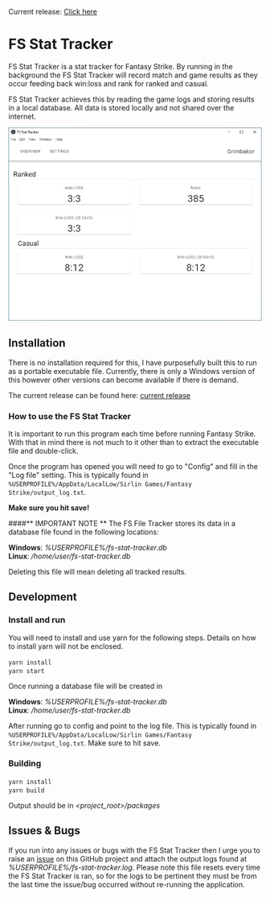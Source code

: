 Current release: [Click here](https://github.com/grimkor/fs-stat-tracker/releases)

# FS Stat Tracker

FS Stat Tracker is a stat tracker for Fantasy Strike. By running in the background the FS Stat Tracker will record match and game results as they occur feeding back win:loss and rank for ranked and casual.

FS Stat Tracker achieves this by reading the game logs and storing results in a local database. All data is stored locally and not shared over the internet.

![Screenshot](img/fs-stat-tracker_overview.png)

## Installation

There is no installation required for this, I have purposefully built this to run as a portable executable file.
Currently, there is only a Windows version of this however other versions can become available if there is demand.

The current release can be found here: [current release](https://github.com/grimkor/fs-stat-tracker/releases)

### How to use the FS Stat Tracker

It is important to run this program each time before running Fantasy Strike. With that in mind there is not much to it other than to extract the executable file and double-click.

Once the program has opened you will need to go to "Config" and fill in the "Log file" setting. This is typically found in `%USERPROFILE%/AppData/LocalLow/Sirlin Games/Fantasy Strike/output_log.txt`.

**Make sure you hit save!**

####** IMPORTANT NOTE **
The FS File Tracker stores its data in a database file found in the following locations:

**Windows**: _%USERPROFILE%/fs-stat-tracker.db_
\
**Linux**: _/home/user/fs-stat-tracker.db_

Deleting this file will mean deleting all tracked results.

## Development

### Install and run

You will need to install and use yarn for the following steps. Details on how to install yarn will not be enclosed.

`yarn install`
\
`yarn start`

Once running a database file will be created in

**Windows**: _%USERPROFILE%/fs-stat-tracker.db_
\
**Linux**: _/home/user/fs-stat-tracker.db_

After running go to config and point to the log file. This is typically found in `%USERPROFILE%/AppData/LocalLow/Sirlin Games/Fantasy Strike/output_log.txt`. Make sure to hit save.

### Building

`yarn install`
\
`yarn build`

Output should be in _<project_root>/packages_

## Issues & Bugs

If you run into any issues or bugs with the FS Stat Tracker then I urge you to raise an [issue](https://github.com/grimkor/fs-stat-tracker/issues/new) on this GitHub project and attach the output logs found at _%USERPROFILE%/fs-stat-tracker.log_. Please note this file resets every time the FS Stat Tracker is ran, so for the logs to be pertinent they must be from the last time the issue/bug occurred without re-running the application.
